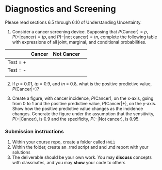 Diagnostics and Screening
========

Please read sections 6.5 through 6.10 of Understanding Uncertainty.

1. Consider a cancer screening device.  Supposing that $P(\text{Cancer}) = p$, $P(+|\text{cancer}) = tp$, and $P(-|\text{not cancer}) = tn$, complete the following table with expressions of all joint, marginal, and conditional probabilities.

| | Cancer | Not Cancer | |
|:---|:---:|:---:|:---:|
|Test = + | | | | |
|Test = - | | | | |
| | | | |


2. If $p$ = 0.01, $tp$ = 0.9, and $tn$ = 0.8, what is the positive predictive value, $P(\text{Cancer}|+)$?

3. Create a figure, with cancer incidence, $P(\text{Cancer})$, on the x-axis, going from 0 to 1 and the positive predictive value, $P(\text{Cancer}|+)$, on the y-axis.  Show how the positive predictive value changes as the incidence changes.  Generate the figure under the assumption that the sensitivity, $P(+|\text{Cancer})$, is 0.9 and the specificity, $P(-|\text{Not cancer})$, is 0.95.

### Submission instructions

1.  Within your course repo, create a folder called `HW11`
1.  Within the folder, create an .rmd script and and .md report with your solutions
1.  The deliverable should be your own work.  You may **discuss**
    concepts with classmates, and you may **show** your code to others.